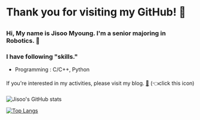 # Thank you for visiting my GitHub! :wrench:
##

### Hi, My name is Jisoo Myoung. I'm a senior majoring in Robotics. :book:


### I have following __"skills."__

- Programming : C/C++, Python

#### 
If you're interested in my activities, please visit my blog. [:pencil:](https://myoungziis-study.tistory.com/) (:point_left:click this icon)
####

![Jisoo's GitHub stats](https://github-readme-stats.vercel.app/api?username=Myoung-Jisoo&show_icons=true&theme=swift)

[![Top Langs](https://github-readme-stats.vercel.app/api/top-langs/?username=Myoung-Jisoo&layout=compact&theme=swift&langs_count=4)](https://github.com/anuraghazra/github-readme-stats)
